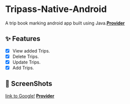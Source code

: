 # Tripass-Native-Android

A trip book marking android app built using Java.[**Provider**](https://pub.dev/packages/provider)

## ✨ Features
- [x] View added Trips.
- [x] Delete Trips.
- [x] Update Trips.
- [x] Add Trips.

## 📸 ScreenShots
[link to Google!](http://google.com)
[**Provider**](https://pub.dev/packages/provider)
